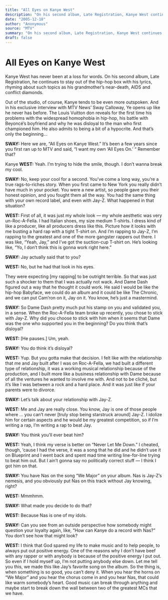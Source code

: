 ```yaml
---
title: "All Eyes on Kanye West"
description: "On his second album, Late Registration, Kanye West continues to stay out of the hip-hop box with his lyrics, rhyming about such topics as his grandmother’s near-death, AIDS and conflict diamonds. In h..."
date: "2005-12-18"
author: "Anonymous"
source: "MTV"
summary: "On his second album, Late Registration, Kanye West continues to stay out of the hip-hop box with his lyrics, rhyming about such topics as his grandmother’s near-death, AIDS and conflict diamonds. In his exclusive interview with MTV News’ Sway Calloway, Ye opens up like he never has before."
draft: false
---
```


# All Eyes on Kanye West

Kanye West has never been at a loss for words. On his second album, Late Registration, he continues to stay out of the hip-hop box with his lyrics, rhyming about such topics as his grandmother’s near-death, AIDS and conflict diamonds.

Out of the studio, of course, Kanye tends to be even more outspoken. And in his exclusive interview with MTV News’ Sway Calloway, Ye opens up like he never has before. The Louis Vuitton don reveals for the first time his problems with the widespread homophobia in hip-hop, his battle with Beyoncé’s boyfriend and why he was disloyal to the man who first championed him. He also admits to being a bit of a hypocrite. And that’s only the beginning…

**SWAY:** Here we are, “All Eyes on Kanye West.” It’s been a few years since you first ran up to MTV and said, “I want my own ‘All Eyes On.’ “ Remember that?

Kanye **WEST:** Yeah. I’m trying to hide the smile, though. I don’t wanna break my cool.

**SWAY:** No, keep your cool for a second. You’ve come a long way, you’re a true rags-to-riches story. When you first came to New York you really didn’t have much in your pocket. You were a new artist, so people gave you their honest opinion, and you fought them all the way. You had the same thing with your own record label, and even with Jay-Z. What happened in that situation?

**WEST:** First of all, it was just my whole look — my whole aesthetic was very un-Roc-A-Fella. I had Italian shoes, my size medium T-shirts. I dress kind of like a producer, like all producers dress like this. Picture how it looks with me busting a hard rap with a tight T-shirt on. And I’m rapping to Jay-Z, I’m rapping to the greatest and one of the more gangster rappers out there. I was like, “Yeah, Jay,” and I’ve got the suction-cup T-shirt on. He’s looking like, “Yo, I don’t think this is gonna work right here.”

**SWAY:** Jay actually said that to you?

**WEST:** No, but he had that look in his eyes.

They were expecting [my rapping] to be outright terrible. So that was just such a shocker to them that I was actually not wack. And Dame Dash figured out a way that he thought it could work. He said I would be like the hip-hop Babyface, we could do an album and it could be like The Chronic, and we can put Cam’ron on it, Jay on it. You know, he’s just a mastermind.

**SWAY:** So Dame Dash pretty much put his stamp on you and validated you, in a sense. When the Roc-A-Fella team broke up recently, you chose to stick with Jay-Z. Why did you choose to stick with him when it seems that Dame was the one who supported you in the beginning? Do you think that’s disloyal?

**WEST:** [He pauses.] Um, yeah.

**SWAY:** You do think it’s disloyal?

**WEST:** Yup. But you gotta make that decision. I felt like with the relationship that me and Jay built after I was on Roc-A-Fella, we had built a different type of relationship, it was a working musical relationship because of the production, and I built more like a business relationship with Dame because of all the ventures he wanted to involve me with. And not to be cliché, but it’s like I was between a rock and a hard place. And it was just like if your parents were to divorce.

**SWAY:** Let’s talk about your relationship with Jay-Z.

**WEST:** Me and Jay are really close. You know, Jay is one of those people where ... you can’t never [truly stop being starstruck around] Jay-Z. I idolize him for certain aspects and he would be my greatest competition, so if I’m writing a rap, I’m writing a rap to beat Jay.

**SWAY:** You think you’ll ever beat him?

**WEST:** Yeah, I think my verse is better on “Never Let Me Down.” I cheated, though, ‘cause I had the verse, it was a song that he did and he didn’t use it on Blueprint and I went back and spent mad time writing line-for-line trying to beat him out. But I ain’t gonna say no politically correct stuff — I think I got him on that.

**SWAY:** You have Nas on the song “We Major” on your album. Nas is Jay-Z’s nemesis, and you obviously put Nas on this track without Jay knowing, right?

**WEST:** Mmmhmm.

**SWAY:** What made you decide to do that?

**WEST:** Because Nas is one of my idols.

**SWAY:** Can you see from an outside perspective how somebody might question your loyalty again, like, “How can Kanye do a record with Nas?” You don’t see how that might look?

**WEST:** I think that God spared my life to make music and to help people, to always put out positive energy. One of the reasons why I don’t have beef with any rapper or with anybody is because of the positive energy I put out. So even if I hold myself up, I’m not putting anybody else down. Let me tell you this, we made this like Jay’s favorite song on the album. So the thing is, when something is so good, you can’t deny it. When you hear the horns on “We Major” and you hear the chorus come in and you hear Nas, that could like warm somebody’s heart. Good music can break through anything and maybe start to break down the wall between two of the greatest MCs that we have.


